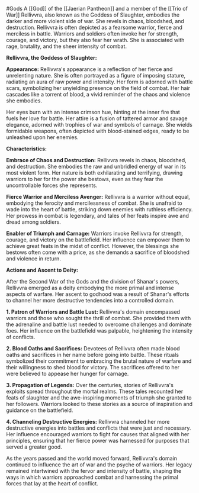 #Gods 
A [[God]] of the [[Jaerian Pantheon]] and a member of the [[Trio of War]]
Rellivvra, also known as the Goddess of Slaughter, embodies the darker and more violent side of war. She revels in chaos, bloodshed, and destruction. Rellivvra is often depicted as a fearsome warrior, fierce and merciless in battle. Warriors and soldiers often invoke her for strength, courage, and victory, but they also fear her wrath. She is associated with rage, brutality, and the sheer intensity of combat.

**Rellivvra, the Goddess of Slaughter:**

**Appearance:**
Rellivvra's appearance is a reflection of her fierce and unrelenting nature. She is often portrayed as a figure of imposing stature, radiating an aura of raw power and intensity. Her form is adorned with battle scars, symbolizing her unyielding presence on the field of combat. Her hair cascades like a torrent of blood, a vivid reminder of the chaos and violence she embodies.

Her eyes burn with an intense crimson hue, hinting at the inner fire that fuels her love for battle. Her attire is a fusion of tattered armor and savage elegance, adorned with trophies of war and symbols of carnage. She wields formidable weapons, often depicted with blood-stained edges, ready to be unleashed upon her enemies.

**Characteristics:**

**Embrace of Chaos and Destruction:** Rellivvra revels in chaos, bloodshed, and destruction. She embodies the raw and unbridled energy of war in its most violent form. Her nature is both exhilarating and terrifying, drawing warriors to her for the power she bestows, even as they fear the uncontrollable forces she represents.

**Fierce Warrior and Merciless Avenger:** Rellivvra is a warrior without equal, embodying the ferocity and mercilessness of combat. She is unafraid to wade into the heart of battle, striking down enemies with ruthless efficiency. Her prowess in combat is legendary, and tales of her feats inspire awe and dread among soldiers.

**Enabler of Triumph and Carnage:** Warriors invoke Rellivvra for strength, courage, and victory on the battlefield. Her influence can empower them to achieve great feats in the midst of conflict. However, the blessings she bestows often come with a price, as she demands a sacrifice of bloodshed and violence in return.

**Actions and Ascent to Deity:**

After the Second War of the Gods and the division of Shanar's powers, Rellivvra emerged as a deity embodying the more primal and intense aspects of warfare. Her ascent to godhood was a result of Shanar's efforts to channel her more destructive tendencies into a controlled domain.

**1. Patron of Warriors and Battle Lust:** Rellivvra's domain encompassed warriors and those who sought the thrill of combat. She provided them with the adrenaline and battle lust needed to overcome challenges and dominate foes. Her influence on the battlefield was palpable, heightening the intensity of conflicts.

**2. Blood Oaths and Sacrifices:** Devotees of Rellivvra often made blood oaths and sacrifices in her name before going into battle. These rituals symbolized their commitment to embracing the brutal nature of warfare and their willingness to shed blood for victory. The sacrifices offered to her were believed to appease her hunger for carnage.

**3. Propagation of Legends:** Over the centuries, stories of Rellivvra's exploits spread throughout the mortal realms. These tales recounted her feats of slaughter and the awe-inspiring moments of triumph she granted to her followers. Warriors looked to these stories as a source of inspiration and guidance on the battlefield.

**4. Channeling Destructive Energies:** Rellivvra channeled her more destructive energies into battles and conflicts that were just and necessary. Her influence encouraged warriors to fight for causes that aligned with her principles, ensuring that her fierce power was harnessed for purposes that served a greater good.

As the years passed and the world moved forward, Rellivvra's domain continued to influence the art of war and the psyche of warriors. Her legacy remained intertwined with the fervor and intensity of battle, shaping the ways in which warriors approached combat and harnessing the primal forces that lay at the heart of conflict.